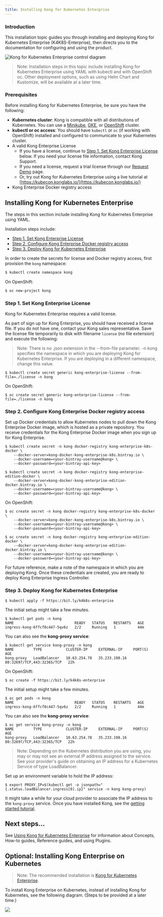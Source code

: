 ```yaml
---
title: Installing Kong for Kubernetes Enterprise
---
```


### Introduction
This installation topic guides you through installing and deploying Kong for Kubernetes Enterprise (K4K8S-Enterprise), then directs you to the documentation for configuring and using the product.

<img src="https://doc-assets.konghq.com/kubernetes/K4K8S-Enterprise-Diagram.png" alt="Kong for Kubernetes Enterprise control diagram">

>Note: Installation steps in this topic include installing Kong for Kubernetes Enterprise using YAML with kubectl and with  OpenShift oc. Other deployment options, such as using Helm Chart and Kustomize, will be available at a later time.


### Prerequisites
Before installing Kong for Kubernetes Enterprise, be sure you have the following:

- **Kubernetes cluster**: Kong is compatible with all distributions of Kubernetes. You can use a [Minikube](https://kubernetes.io/docs/setup/minikube/), [GKE](https://cloud.google.com/kubernetes-engine/), or [OpenShift](https://www.openshift.com/products/container-platform) cluster.
- **kubectl or oc access**: You should have `kubectl` or `oc` (if working with OpenShift) installed and configured to communicate to your Kubernetes cluster.
- A valid Kong Enterprise License
  * If you have a license, continue to [Step 1. Set Kong Enterprise License](#step-1-set-kong-enterprise-license) below. If you need your license file information, contact Kong Support.
  * If you need a license, request a trial license through our [Request Demo](https://konghq.com/request-demo/) page.
  * Or, try out Kong for Kubernetes Enterprise using a live tutorial at [https://kubecon.konglabs.io/](https://kubecon.konglabs.io/)
- Kong Enterprise Docker registry access


## Installing Kong for Kubernetes Enterprise
The steps in this section include installing Kong for Kubernetes Enterprise using YAML.

Installation steps include:
- [Step 1. Set Kong Enterprise License ](#step-1-set-kong-enterprise-license)
- [Step 2. Configure Kong Enterprise Docker registry access](#step-2-configure-kong-enterprise-docker-registry-access)
- [Step 3. Deploy Kong for Kubernetes Enterprise](#step-3-deploy-kong-for-kubernetes-enterprise)

In order to create the secrets for license and Docker registry access,
first provision the `kong` namespace:

```bash
$ kubectl create namespace kong
```

On OpenShift:
```bash
$ oc new-project kong
```

### Step 1. Set Kong Enterprise License
Kong for Kubernetes Enterprise requires a valid license.

As part of sign up for Kong Enterprise, you should have received a license file. If you do not have one, contact your Kong sales representative. Save the license file temporarily to disk with filename `license` (no file extension) and execute the following:

> Note: There is no .json extension in the --from-file parameter.
> -n kong specifies the namespace in which you are deploying Kong for Kubernetes Enterprise. If you are deploying in a different namespace, change this value.

```
$ kubectl create secret generic kong-enterprise-license --from-file=./license -n kong
```

On OpenShift:
```
$ oc create secret generic kong-enterprise-license --from-file=./license -n kong
```

### Step 2. Configure Kong Enterprise Docker registry access
Set up Docker credentials to allow Kubernetes nodes to pull down the Kong Enterprise Docker image, which is hosted as a private repository. You receive credentials for the Kong Enterprise Docker image when you sign up for Kong Enterprise.

```
$ kubectl create secret -n kong docker-registry kong-enterprise-k8s-docker \
    --docker-server=kong-docker-kong-enterprise-k8s.bintray.io \
    --docker-username=<your-bintray-username@kong> \
    --docker-password=<your-bintray-api-key>

$ kubectl create secret -n kong docker-registry kong-enterprise-edition-docker \
    --docker-server=kong-docker-kong-enterprise-edition-docker.bintray.io \
    --docker-username=<your-bintray-username@kong> \
    --docker-password=<your-bintray-api-key>
```

On OpenShift:
```
$ oc create secret -n kong docker-registry kong-enterprise-k8s-docker \
    --docker-server=kong-docker-kong-enterprise-k8s.bintray.io \
    --docker-username=<your-bintray-username@kong> \
    --docker-password=<your-bintray-api-key>

$ oc create secret -n kong docker-registry kong-enterprise-edition-docker \
    --docker-server=kong-docker-kong-enterprise-edition-docker.bintray.io \
    --docker-username=<your-bintray-username@kong> \
    --docker-password=<your-bintray-api-key>
```

For future reference, make a note of the namespace in which you are deploying Kong.
Once these credentials are created, you are ready to deploy Kong Enterprise Ingress Controller.


### Step 3. Deploy Kong for Kubernetes Enterprise

```
$ kubectl apply -f https://bit.ly/k4k8s-enterprise
```
The initial setup might take a few minutes.

```
$ kubectl get pods -n kong
NAME                            READY   STATUS    RESTARTS   AGE
ingress-kong-6ffcf8c447-5qv6z   2/2     Running   1          44m
```

You can also see the **kong-proxy service**:

```
$ kubectl get service kong-proxy -n kong
NAME         TYPE           CLUSTER-IP     EXTERNAL-IP     PORT(S)                      AGE
kong-proxy   LoadBalancer   10.63.254.78   35.233.198.16   80:32697/TCP,443:32365/TCP   22h
```

On OpenShift:

```
$ oc create -f https://bit.ly/k4k8s-enterprise
```
The initial setup might take a few minutes.

```
$ oc get pods -n kong
NAME                            READY   STATUS    RESTARTS   AGE
ingress-kong-6ffcf8c447-5qv6z   2/2     Running   1          44m
```

You can also see the **kong-proxy service**:

```
$ oc get service kong-proxy -n kong
NAME         TYPE           CLUSTER-IP     EXTERNAL-IP     PORT(S)                      AGE
kong-proxy   LoadBalancer   10.63.254.78   35.233.198.16   80:32697/TCP,443:32365/TCP   22h
```

> Note: Depending on the Kubernetes distribution you are using, you may or may not see an external IP address assigned to the service. See your provider's guide on obtaining an IP address for a Kubernetes Service of type LoadBalancer.

Set up an environment variable to hold the IP address:

```
$ export PROXY_IP=$(kubectl get -o jsonpath="{.status.loadBalancer.ingress[0].ip}" service -n kong kong-proxy)
```

It might take a while for your cloud provider to associate the IP address to the `kong-proxy` service.
Once you have installed Kong, see the [getting started tutorial](https://github.com/Kong/kubernetes-ingress-controller/blob/master/docs/guides/getting-started.md).

## Next steps...
See [Using Kong for Kubernetes Enterprise](/enterprise/{{page.kong_version}}/kong-for-kubernetes/using-kong-for-kubernetes) for information about Concepts, How-to guides, Reference guides, and using Plugins.

## Optional: Installing Kong Enterprise on Kubernetes

> Note: The recommended installation is [Kong for Kubernetes Enterprise](#introduction).

To install Kong Enterprise on Kubernetes, instead of installing Kong for Kubernetes, see the following diagram. (Steps to be provided at a later time.)

<img src="https://doc-assets.konghq.com/kubernetes/Kong-Enterprise-on-Kubernetes.png">
